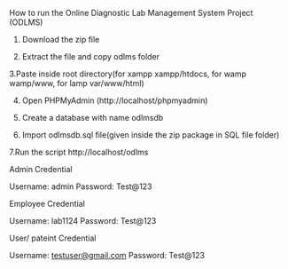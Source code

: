 How to run the Online Diagnostic Lab Management System Project (ODLMS)

1. Download the zip file

2. Extract the file and copy odlms folder

3.Paste inside root directory(for xampp xampp/htdocs, for wamp wamp/www, for lamp var/www/html)

4. Open PHPMyAdmin (http://localhost/phpmyadmin)

5. Create a database with name odlmsdb

6. Import odlmsdb.sql file(given inside the zip package in SQL file folder)

7.Run the script http://localhost/odlms

Admin Credential

Username: admin
Password: Test@123

Employee Credential

Username: lab1124
Password: Test@123


User/ pateint Credential

Username: testuser@gmail.com
Password: Test@123
